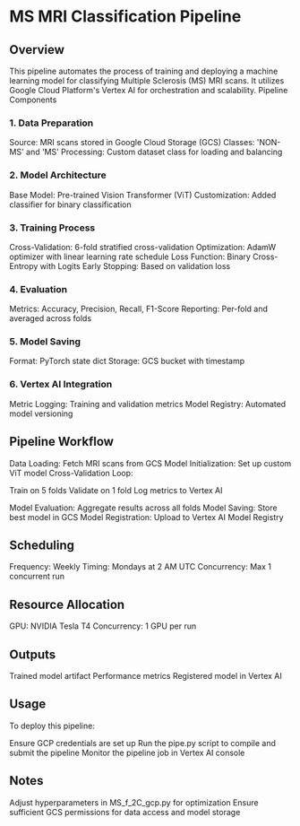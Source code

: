 # MS MRI Classification Pipeline

## Overview
This pipeline automates the process of training and deploying a machine learning model for classifying Multiple Sclerosis (MS) MRI scans. It utilizes Google Cloud Platform's Vertex AI for orchestration and scalability.
Pipeline Components

### 1. Data Preparation

Source: MRI scans stored in Google Cloud Storage (GCS)
Classes: 'NON-MS' and 'MS'
Processing: Custom dataset class for loading and balancing

### 2. Model Architecture

Base Model: Pre-trained Vision Transformer (ViT)
Customization: Added classifier for binary classification

### 3. Training Process

Cross-Validation: 6-fold stratified cross-validation
Optimization: AdamW optimizer with linear learning rate schedule
Loss Function: Binary Cross-Entropy with Logits
Early Stopping: Based on validation loss

### 4. Evaluation

Metrics: Accuracy, Precision, Recall, F1-Score
Reporting: Per-fold and averaged across folds

### 5. Model Saving

Format: PyTorch state dict
Storage: GCS bucket with timestamp

### 6. Vertex AI Integration

Metric Logging: Training and validation metrics
Model Registry: Automated model versioning

## Pipeline Workflow

Data Loading: Fetch MRI scans from GCS
Model Initialization: Set up custom ViT model
Cross-Validation Loop:

Train on 5 folds
Validate on 1 fold
Log metrics to Vertex AI


Model Evaluation: Aggregate results across all folds
Model Saving: Store best model in GCS
Model Registration: Upload to Vertex AI Model Registry

## Scheduling

Frequency: Weekly
Timing: Mondays at 2 AM UTC
Concurrency: Max 1 concurrent run

## Resource Allocation

GPU: NVIDIA Tesla T4
Concurrency: 1 GPU per run

## Outputs

Trained model artifact
Performance metrics
Registered model in Vertex AI

## Usage
To deploy this pipeline:

Ensure GCP credentials are set up
Run the pipe.py script to compile and submit the pipeline
Monitor the pipeline job in Vertex AI console

## Notes
Adjust hyperparameters in MS_f_2C_gcp.py for optimization
Ensure sufficient GCS permissions for data access and model storage
